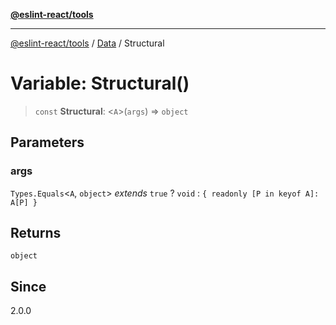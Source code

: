 [**@eslint-react/tools**](../../../README.md)

***

[@eslint-react/tools](../../../README.md) / [Data](../README.md) / Structural

# Variable: Structural()

> `const` **Structural**: \<`A`\>(`args`) => `object`

## Parameters

### args

`Types.Equals`\<`A`, `object`\> *extends* `true` ? `void` : `{ readonly [P in keyof A]: A[P] }`

## Returns

`object`

## Since

2.0.0
